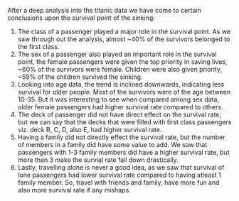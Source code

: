 
After a deep analysis into the titanic data we have come to certain conclusions upon the survival point of the sinking:

1. The class of a passenger played a major role in the survival point. As we saw through out the analysis, almost ~40% of the survivors belonged to the first class.
2. The sex of a passenger also played an important role in the survival point, the female passengers were given the top priority in saving lives, ~60% of the survivors were female. Children were also given priority, ~59% of the children survived the sinking.
3. Looking into age data, the trend is inclined downwards, indicating less survival for older people. Most of the survivors were of the age between 10-35. But it was interesting to see when compared among sex data, older female passengers had higher survival rate compared to others.
4. The deck of passenger did not have direct effect on the survival rate, but we can say that the decks that were filled with first class passengers viz. deck B, C, D, also E, had higher survival rate.
5. Having a family did not directly effect the survival rate, but the number of members in a family did have some value to add. We saw that passengers with 1-3 family members did have a higher survival rate, but more than 3 make the survial rate fall down drastically.
6. Lastly, travelling alone is never a good idea, as we saw that survival of lone passengers had lower survival rate compared to having atleast 1 family member. So, travel with friends and family, have more fun and also more survival rate if any mishaps.
